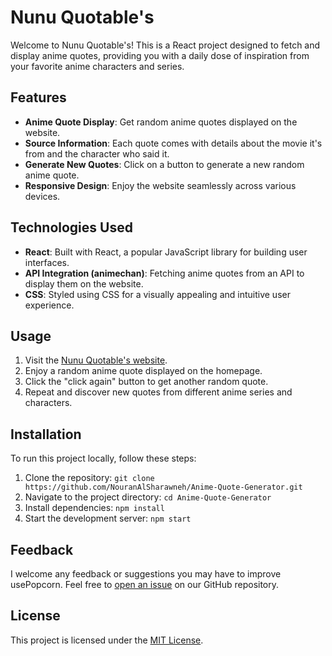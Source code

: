 # Nunu Quotable's

Welcome to Nunu Quotable's! This is a React project designed to fetch and display anime quotes, providing you with a daily dose of inspiration from your favorite anime characters and series.

## Features

- **Anime Quote Display**: Get random anime quotes displayed on the website.
- **Source Information**: Each quote comes with details about the movie it's from and the character who said it.
- **Generate New Quotes**: Click on a button to generate a new random anime quote.
- **Responsive Design**: Enjoy the website seamlessly across various devices.

## Technologies Used

- **React**: Built with React, a popular JavaScript library for building user interfaces.
- **API Integration (animechan)**: Fetching anime quotes from an API to display them on the website.
- **CSS**: Styled using CSS for a visually appealing and intuitive user experience.

## Usage

1. Visit the [Nunu Quotable's website](https://nunu-quotables.vercel.app/).
2. Enjoy a random anime quote displayed on the homepage.
3. Click the "click again" button to get another random quote.
4. Repeat and discover new quotes from different anime series and characters.

## Installation

To run this project locally, follow these steps:

1. Clone the repository: `git clone https://github.com/NouranAlSharawneh/Anime-Quote-Generator.git`
2. Navigate to the project directory: `cd Anime-Quote-Generator`
3. Install dependencies: `npm install`
4. Start the development server: `npm start`

## Feedback

I welcome any feedback or suggestions you may have to improve usePopcorn. Feel free to [open an issue](https://github.com/NouranAlSharawneh/Anime-Quote-Generator/issues) on our GitHub repository.


## License

This project is licensed under the [MIT License](LICENSE).
